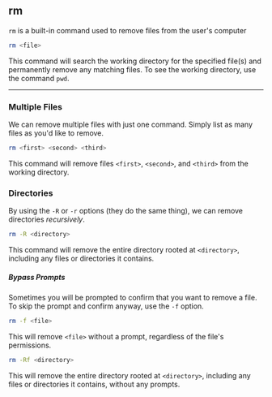 rm
-------

`rm` is a built-in command used to remove files from the user's computer

~~~ bash
rm <file>
~~~

This command will search the working directory for the specified file(s) and permanently
remove any matching files. To see the working directory, use the command `pwd`.

---

### Multiple Files

We can remove multiple files with just one command. Simply list as many files as you'd like
to remove.

~~~ bash
rm <first> <second> <third>
~~~

This command will remove files `<first>`, `<second>`, and `<third>` from the working directory.

### Directories

By using the `-R` or `-r` options (they do the same thing), we can remove directories
*recursively*.

~~~ bash
rm -R <directory>
~~~

This command will remove the entire directory rooted at `<directory>`, including any files
or directories it contains.

##### Bypass Prompts

Sometimes you will be prompted to confirm that you want to remove a file. To skip the prompt
and confirm anyway, use the `-f` option.

~~~ bash
rm -f <file>
~~~

This will remove `<file>` without a prompt, regardless of the file's permissions.

~~~ bash
rm -Rf <directory>
~~~

This will remove the entire directory rooted at `<directory>`, including any files or directories
it contains, without any prompts.
